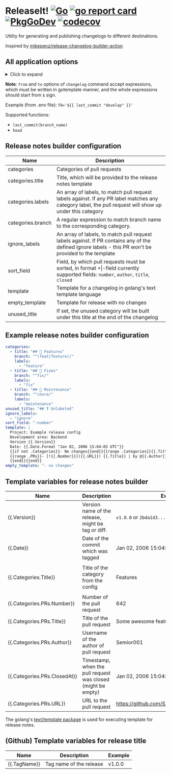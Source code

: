 # ReleaseIt! [![Go](https://github.com/Semior001/releaseit/actions/workflows/.go.yaml/badge.svg)](https://github.com/Semior001/releaseit/actions/workflows/.go.yaml) [![go report card](https://goreportcard.com/badge/github.com/semior001/releaseit)](https://goreportcard.com/report/github.com/semior001/releaseit) [![PkgGoDev](https://pkg.go.dev/badge/github.com/Semior001/releaseit)](https://pkg.go.dev/github.com/Semior001/releaseit) [![codecov](https://codecov.io/gh/Semior001/releaseit/branch/master/graph/badge.svg?token=0MAV99RJ1C)](https://codecov.io/gh/Semior001/releaseit)

Utility for generating and publishing changelogs to different destinations.

Inspired by [mikepenz/release-changelog-builder-action](https://github.com/mikepenz/release-changelog-builder-action)

## All application options
<details>
<summary>Click to expand</summary>

```
Application Options:
      --dbg                                    turn on debug mode [$DEBUG]

Help Options:
  -h, --help                                   Show this help message

[changelog command options]
          --from=                              sha to start release notes from
                                               [$FROM]
          --to=                                sha to end release notes to [$TO]

[release command options]
          --tag=                               tag to be released [$TAG]

[common options]
    engine:
          --engine.type=[github|gitlab]        type of the repository engine
                                               [$ENGINE_TYPE]

    repo:
          --engine.github.repo.owner=          owner of the repository
                                               [$ENGINE_GITHUB_REPO_OWNER]
          --engine.github.repo.name=           name of the repository
                                               [$ENGINE_GITHUB_REPO_NAME]

    basic_auth:
          --engine.github.basic_auth.username= username for basic auth
                                               [$ENGINE_GITHUB_BASIC_AUTH_USERN-

                                               AME]
          --engine.github.basic_auth.password= password for basic auth
                                               [$ENGINE_GITHUB_BASIC_AUTH_PASSW-

                                               ORD]

    gitlab:
          --engine.gitlab.token=               token to connect to the gitlab
                                               repository [$ENGINE_GITLAB_TOKEN]
          --engine.gitlab.base_url=            base url of the gitlab instance
                                               [$ENGINE_GITLAB_BASE_URL]
          --engine.gitlab.project_id=          project id of the repository
                                               [$ENGINE_GITLAB_PROJECT_ID]

    notify:
          --notify.stdout                      print release notes to stdout
                                               [$NOTIFY_STDOUT]
          --notify.conf_location=              location to the config file
                                               [$NOTIFY_CONF_LOCATION]

    telegram:
          --notify.telegram.chat_id=           id of the chat, where the
                                               release notes will be sent
                                               [$NOTIFY_TELEGRAM_CHAT_ID]
          --notify.telegram.token=             bot token
                                               [$NOTIFY_TELEGRAM_TOKEN]
          --notify.telegram.web_page_preview   request telegram to preview for
                                               web links
                                               [$NOTIFY_TELEGRAM_WEB_PAGE_PREVI-

                                               EW]

    github:
          --notify.github.release_name_tmpl=   template for release name
                                               [$NOTIFY_GITHUB_RELEASE_NAME_TMP-

                                               L]

    repo:
          --notify.github.repo.owner=          owner of the repository
                                               [$NOTIFY_GITHUB_REPO_OWNER]
          --notify.github.repo.name=           name of the repository
                                               [$NOTIFY_GITHUB_REPO_NAME]

    basic_auth:
          --notify.github.basic_auth.username= username for basic auth
                                               [$NOTIFY_GITHUB_BASIC_AUTH_USERN-

                                               AME]
          --notify.github.basic_auth.password= password for basic auth
                                               [$NOTIFY_GITHUB_BASIC_AUTH_PASSW-

                                               ORD]

    mattermost:
          --notify.mattermost.base_url=        base url of the mattermost
                                               server
                                               [$NOTIFY_MATTERMOST_BASE_URL]
          --notify.mattermost.channel_id=      id of the channel, where the
                                               release notes will be sent
                                               [$NOTIFY_MATTERMOST_CHANNEL_ID]
          --notify.mattermost.login_id=        login id of the user, who will
                                               send the release notes
                                               [$NOTIFY_MATTERMOST_LOGIN_ID]
          --notify.mattermost.password=        password of the user, who will
                                               send the release notes
                                               [$NOTIFY_MATTERMOST_PASSWORD]
          --notify.mattermost.ldap             use ldap auth
                                               [$NOTIFY_MATTERMOST_LDAP]
```

</details>

**Note**: `from` and `to` options of `changelog` command accept expressions, which must be written in gotemplate manner,
and the whole expressions should start from `$` sign.

Example (from .env file): `TO='${{ last_commit "develop" }}'`

Supported functions:
- `last_commit(branch_name)`
- `head`

## Release notes builder configuration
| Name              | Description                                                                                                                                             |
|-------------------|---------------------------------------------------------------------------------------------------------------------------------------------------------|
| categories        | Categories of pull requests                                                                                                                             |
| categories.title  | Title, which will be provided to the release notes template                                                                                             |
| categories.labels | An array of labels, to match pull request labels against. If any PR label matches any category label, the pull request will show up under this category |
| categories.branch | A regular expression to match branch name to the corresponding category.                                                                                |
| ignore_labels     | An array of labels, to match pull request labels against. If PR contains any of the defined ignore labels - this PR won't be provided to the template   |
| sort_field        | Field, by which pull requests must be sorted, in format +&#124;-field currently supported fields: `number`, `author`, `title`, `closed`                 |
| template          | Template for a changelog in golang's text template language                                                                                             |
| empty_template    | Template for release with no changes                                                                                                                    |
| unused_title      | If set, the unused category will be built under this title at the end of the changelog                                                                  |

## Example release notes builder configuration

```yaml
categories:
  - title: "## 🚀 Features"
    branch: "^(feat|feature)/"
    labels:
      - "feature"
  - title: "## 🐛 Fixes"
    branch: "^fix/"
    labels:
      - "fix"
  - title: "## 🧰 Maintenance"
    branch: "^chore/"
    labels:
      - "maintenance"
unused_title: "## ❓ Unlabeled"
ignore_labels:
  - "ignore"
sort_field: "-number"
template: |
  Project: Example release config
  Development area: Backend
  Version {{.Version}}
  Date: {{.Date.Format "Jan 02, 2006 15:04:05 UTC"}}
  {{if not .Categories}}- No changes{{end}}{{range .Categories}}{{.Title}} | {{ len .PRs }}
  {{range .PRs}}- [!{{.Number}}]({{.URL}}) {{.Title}} | by @{{.Author}}, closed at {{.ClosedAt.Format "02.01.2006 15:04:05 MST"}}
  {{end}}{{end}}
empty_template: "- no changes"
```

## Template variables for release notes builder

| Name                         | Description                                                  | Example                                       |
|------------------------------|--------------------------------------------------------------|-----------------------------------------------|
| {{.Version}}                 | Version name of the release, might be tag or diff.           | `v1.0.0` or `2bda1d3...82e35cf`               |
| {{.Date}}                    | Date of the commit which was tagged                          | Jan 02, 2006 15:04:05 UTC                     |
|                              |                                                              |                                               |
| {{.Categories.Title}}        | Title of the category from the config                        | Features                                      |
|                              |                                                              |                                               |
| {{.Categories.PRs.Number}}   | Number of the pull request                                   | 642                                           |
| {{.Categories.PRs.Title}}    | Title of the pull request                                    | Some awesome feature added                    |
| {{.Categories.PRs.Author}}   | Username of the author of pull request                       | Semior001                                     |
| {{.Categories.PRs.ClosedAt}} | Timestamp, when the pull request was closed (might be empty) | Jan 02, 2006 15:04:05 UTC                     |
| {{.Categories.PRs.URL}}      | URL to the pull request                                      | https://github.com/Semior001/releaseit/pull/6 |

The golang's [text/template package](https://pkg.go.dev/text/template) is used for executing template for release notes.

## (Github) Template variables for release title

| Name         | Description             | Example |
|--------------|-------------------------|---------|
| {{.TagName}} | Tag name of the release | v1.0.0  |
